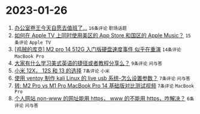 # 2023-01-26

1. [办公室卷王今天自愿去值班了…](https://www.v2ex.com/t/910675) `16条评论` `职场话题`
1. [如何在 Apple TV 上同时使用美区的 App Store 和国区的 Apple Music？](https://www.v2ex.com/t/910667) `15条评论` `Apple TV`
1. [[鸡贼的库克] M2 pro 14 512G 入门版硬盘速度事件 似乎在重演](https://www.v2ex.com/t/910672) `14条评论` `MacBook Pro`
1. [大家有什么学习美式英语的捷径或者教程分享么？](https://www.v2ex.com/t/910665) `9条评论` `问与答`
1. [小米 12X， 12S 和 13 的选择](https://www.v2ex.com/t/910685) `7条评论` `小米`
1. [使用 ventoy 制作 kali Linux 的 live usb 系统-怎么设置参数？](https://www.v2ex.com/t/910676) `7条评论` `问与答`
1. [转: M2 Pro vs M1 Pro MacBook Pro 14 基础版对比测试视频](https://www.v2ex.com/t/910668) `7条评论` `MacBook Pro`
1. [个人网站 non-www 的网址能用 https， www 的不能用 https，咋解决？](https://www.v2ex.com/t/910664) `6条评论` `问与答`
